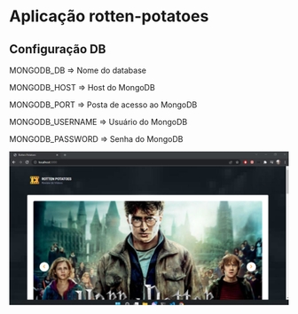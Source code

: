 # Aplicação rotten-potatoes

## Configuração DB

MONGODB_DB => Nome do database

MONGODB_HOST => Host do MongoDB

MONGODB_PORT => Posta de acesso ao MongoDB

MONGODB_USERNAME => Usuário do MongoDB

MONGODB_PASSWORD => Senha do MongoDB

![rotten-potatoes](assets/container-run.png)

